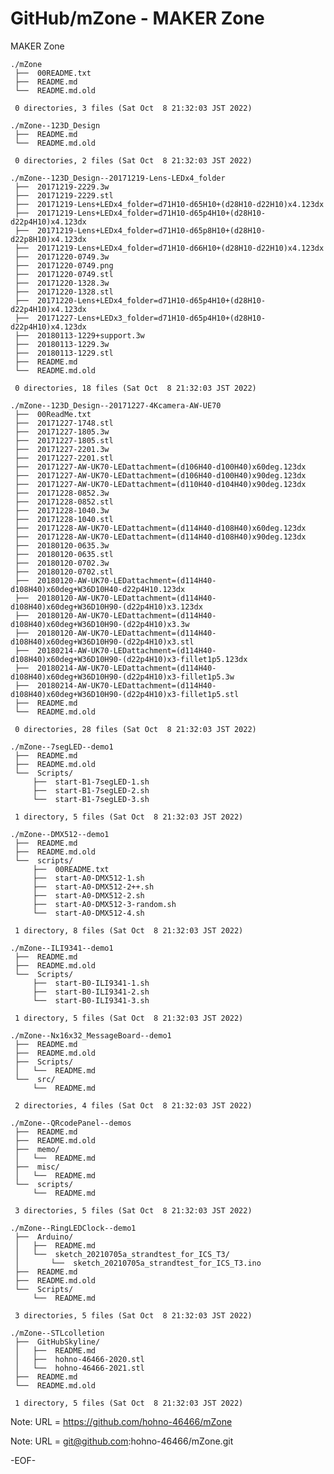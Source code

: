 # GitHub/mZone - MAKER Zone

MAKER Zone

    ./mZone
     ├──  00README.txt
     ├──  README.md
     └──  README.md.old
     
     0 directories, 3 files (Sat Oct  8 21:32:03 JST 2022)

    ./mZone--123D_Design
     ├──  README.md
     └──  README.md.old
     
     0 directories, 2 files (Sat Oct  8 21:32:03 JST 2022)

    ./mZone--123D_Design--20171219-Lens-LEDx4_folder
     ├──  20171219-2229.3w
     ├──  20171219-2229.stl
     ├──  20171219-Lens+LEDx4_folder=d71H10-d65H10+(d28H10-d22H10)x4.123dx
     ├──  20171219-Lens+LEDx4_folder=d71H10-d65p4H10+(d28H10-d22p4H10)x4.123dx
     ├──  20171219-Lens+LEDx4_folder=d71H10-d65p8H10+(d28H10-d22p8H10)x4.123dx
     ├──  20171219-Lens+LEDx4_folder=d71H10-d66H10+(d28H10-d22H10)x4.123dx
     ├──  20171220-0749.3w
     ├──  20171220-0749.png
     ├──  20171220-0749.stl
     ├──  20171220-1328.3w
     ├──  20171220-1328.stl
     ├──  20171220-Lens+LEDx4_folder=d71H10-d65p4H10+(d28H10-d22p4H10)x4.123dx
     ├──  20171227-Lens+LEDx3_folder=d71H10-d65p4H10+(d28H10-d22p4H10)x4.123dx
     ├──  20180113-1229+support.3w
     ├──  20180113-1229.3w
     ├──  20180113-1229.stl
     ├──  README.md
     └──  README.md.old
     
     0 directories, 18 files (Sat Oct  8 21:32:03 JST 2022)

    ./mZone--123D_Design--20171227-4Kcamera-AW-UE70
     ├──  00ReadMe.txt
     ├──  20171227-1748.stl
     ├──  20171227-1805.3w
     ├──  20171227-1805.stl
     ├──  20171227-2201.3w
     ├──  20171227-2201.stl
     ├──  20171227-AW-UK70-LEDattachment=(d106H40-d100H40)x60deg.123dx
     ├──  20171227-AW-UK70-LEDattachment=(d106H40-d100H40)x90deg.123dx
     ├──  20171227-AW-UK70-LEDattachment=(d110H40-d104H40)x90deg.123dx
     ├──  20171228-0852.3w
     ├──  20171228-0852.stl
     ├──  20171228-1040.3w
     ├──  20171228-1040.stl
     ├──  20171228-AW-UK70-LEDattachment=(d114H40-d108H40)x60deg.123dx
     ├──  20171228-AW-UK70-LEDattachment=(d114H40-d108H40)x90deg.123dx
     ├──  20180120-0635.3w
     ├──  20180120-0635.stl
     ├──  20180120-0702.3w
     ├──  20180120-0702.stl
     ├──  20180120-AW-UK70-LEDattachment=(d114H40-d108H40)x60deg+W36D10H40-d22p4H10.123dx
     ├──  20180120-AW-UK70-LEDattachment=(d114H40-d108H40)x60deg+W36D10H90-(d22p4H10)x3.123dx
     ├──  20180120-AW-UK70-LEDattachment=(d114H40-d108H40)x60deg+W36D10H90-(d22p4H10)x3.3w
     ├──  20180120-AW-UK70-LEDattachment=(d114H40-d108H40)x60deg+W36D10H90-(d22p4H10)x3.stl
     ├──  20180214-AW-UK70-LEDattachment=(d114H40-d108H40)x60deg+W36D10H90-(d22p4H10)x3-fillet1p5.123dx
     ├──  20180214-AW-UK70-LEDattachment=(d114H40-d108H40)x60deg+W36D10H90-(d22p4H10)x3-fillet1p5.3w
     ├──  20180214-AW-UK70-LEDattachment=(d114H40-d108H40)x60deg+W36D10H90-(d22p4H10)x3-fillet1p5.stl
     ├──  README.md
     └──  README.md.old
     
     0 directories, 28 files (Sat Oct  8 21:32:03 JST 2022)

    ./mZone--7segLED--demo1
     ├──  README.md
     ├──  README.md.old
     └──  Scripts/
         ├──  start-B1-7segLED-1.sh
         ├──  start-B1-7segLED-2.sh
         └──  start-B1-7segLED-3.sh
     
     1 directory, 5 files (Sat Oct  8 21:32:03 JST 2022)

    ./mZone--DMX512--demo1
     ├──  README.md
     ├──  README.md.old
     └──  scripts/
         ├──  00README.txt
         ├──  start-A0-DMX512-1.sh
         ├──  start-A0-DMX512-2++.sh
         ├──  start-A0-DMX512-2.sh
         ├──  start-A0-DMX512-3-random.sh
         └──  start-A0-DMX512-4.sh
     
     1 directory, 8 files (Sat Oct  8 21:32:03 JST 2022)

    ./mZone--ILI9341--demo1
     ├──  README.md
     ├──  README.md.old
     └──  Scripts/
         ├──  start-B0-ILI9341-1.sh
         ├──  start-B0-ILI9341-2.sh
         └──  start-B0-ILI9341-3.sh
     
     1 directory, 5 files (Sat Oct  8 21:32:03 JST 2022)

    ./mZone--Nx16x32_MessageBoard--demo1
     ├──  README.md
     ├──  README.md.old
     ├──  Scripts/
     │   └──  README.md
     └──  src/
         └──  README.md
     
     2 directories, 4 files (Sat Oct  8 21:32:03 JST 2022)

    ./mZone--QRcodePanel--demos
     ├──  README.md
     ├──  README.md.old
     ├──  memo/
     │   └──  README.md
     ├──  misc/
     │   └──  README.md
     └──  scripts/
         └──  README.md
     
     3 directories, 5 files (Sat Oct  8 21:32:03 JST 2022)

    ./mZone--RingLEDClock--demo1
     ├──  Arduino/
     │   ├──  README.md
     │   └──  sketch_20210705a_strandtest_for_ICS_T3/
     │       └──  sketch_20210705a_strandtest_for_ICS_T3.ino
     ├──  README.md
     ├──  README.md.old
     └──  Scripts/
         └──  README.md
     
     3 directories, 5 files (Sat Oct  8 21:32:03 JST 2022)

    ./mZone--STLcolletion
     ├──  GitHubSkyline/
     │   ├──  README.md
     │   ├──  hohno-46466-2020.stl
     │   └──  hohno-46466-2021.stl
     ├──  README.md
     └──  README.md.old
     
     1 directory, 5 files (Sat Oct  8 21:32:03 JST 2022)


Note: URL = https://github.com/hohno-46466/mZone

Note: URL = git@github.com:hohno-46466/mZone.git

-EOF-

